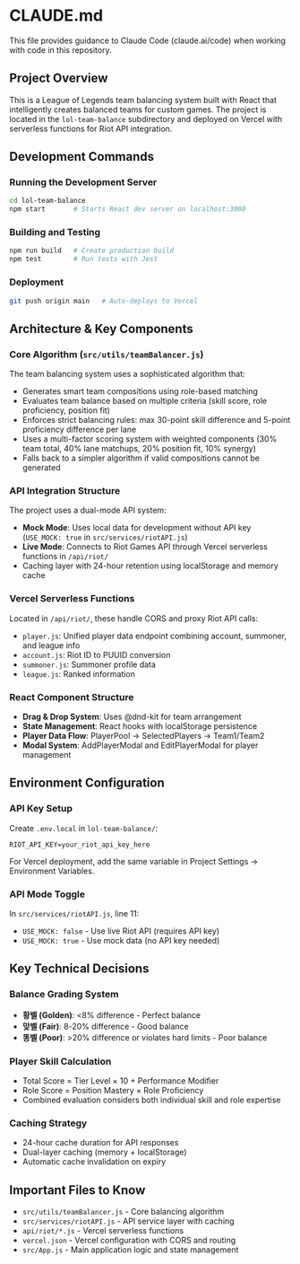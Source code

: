 # CLAUDE.md

This file provides guidance to Claude Code (claude.ai/code) when working with code in this repository.

## Project Overview

This is a League of Legends team balancing system built with React that intelligently creates balanced teams for custom games. The project is located in the `lol-team-balance` subdirectory and deployed on Vercel with serverless functions for Riot API integration.

## Development Commands

### Running the Development Server
```bash
cd lol-team-balance
npm start       # Starts React dev server on localhost:3000
```

### Building and Testing
```bash
npm run build   # Create production build
npm test        # Run tests with Jest
```

### Deployment
```bash
git push origin main   # Auto-deploys to Vercel
```

## Architecture & Key Components

### Core Algorithm (`src/utils/teamBalancer.js`)
The team balancing system uses a sophisticated algorithm that:
- Generates smart team compositions using role-based matching
- Evaluates team balance based on multiple criteria (skill score, role proficiency, position fit)
- Enforces strict balancing rules: max 30-point skill difference and 5-point proficiency difference per lane
- Uses a multi-factor scoring system with weighted components (30% team total, 40% lane matchups, 20% position fit, 10% synergy)
- Falls back to a simpler algorithm if valid compositions cannot be generated

### API Integration Structure
The project uses a dual-mode API system:
- **Mock Mode**: Uses local data for development without API key (`USE_MOCK: true` in `src/services/riotAPI.js`)
- **Live Mode**: Connects to Riot Games API through Vercel serverless functions in `/api/riot/`
- Caching layer with 24-hour retention using localStorage and memory cache

### Vercel Serverless Functions
Located in `/api/riot/`, these handle CORS and proxy Riot API calls:
- `player.js`: Unified player data endpoint combining account, summoner, and league info
- `account.js`: Riot ID to PUUID conversion
- `summoner.js`: Summoner profile data
- `league.js`: Ranked information

### React Component Structure
- **Drag & Drop System**: Uses @dnd-kit for team arrangement
- **State Management**: React hooks with localStorage persistence
- **Player Data Flow**: PlayerPool → SelectedPlayers → Team1/Team2
- **Modal System**: AddPlayerModal and EditPlayerModal for player management

## Environment Configuration

### API Key Setup
Create `.env.local` in `lol-team-balance/`:
```
RIOT_API_KEY=your_riot_api_key_here
```

For Vercel deployment, add the same variable in Project Settings → Environment Variables.

### API Mode Toggle
In `src/services/riotAPI.js`, line 11:
- `USE_MOCK: false` - Use live Riot API (requires API key)
- `USE_MOCK: true` - Use mock data (no API key needed)

## Key Technical Decisions

### Balance Grading System
- **황벨 (Golden)**: <8% difference - Perfect balance
- **맞벨 (Fair)**: 8-20% difference - Good balance
- **똥벨 (Poor)**: >20% difference or violates hard limits - Poor balance

### Player Skill Calculation
- Total Score = Tier Level × 10 + Performance Modifier
- Role Score = Position Mastery × Role Proficiency
- Combined evaluation considers both individual skill and role expertise

### Caching Strategy
- 24-hour cache duration for API responses
- Dual-layer caching (memory + localStorage)
- Automatic cache invalidation on expiry

## Important Files to Know

- `src/utils/teamBalancer.js` - Core balancing algorithm
- `src/services/riotAPI.js` - API service layer with caching
- `api/riot/*.js` - Vercel serverless functions
- `vercel.json` - Vercel configuration with CORS and routing
- `src/App.js` - Main application logic and state management